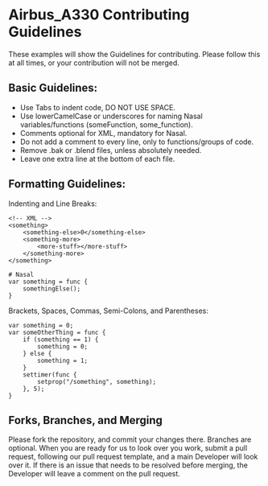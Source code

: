 # Airbus_A330 Contributing Guidelines

These examples will show the Guidelines for contributing. Please follow this at all times, or your contribution will not be merged.

## Basic Guidelines:
- Use Tabs to indent code, DO NOT USE SPACE.
- Use lowerCamelCase or underscores for naming Nasal variables/functions (someFunction, some_function).
- Comments optional for XML, mandatory for Nasal.
- Do not add a comment to every line, only to functions/groups of code.
- Remove .bak or .blend files, unless absolutely needed.
- Leave one extra line at the bottom of each file.

## Formatting Guidelines:
Indenting and Line Breaks:
```
<!-- XML -->
<something>
	<something-else>0</something-else>
	<something-more>
		<more-stuff></more-stuff>
	</something-more>
</something>
```

```
# Nasal
var something = func {
	somethingElse();
}
```
Brackets, Spaces, Commas, Semi-Colons, and Parentheses:
```
var something = 0;
var someOtherThing = func {
	if (something == 1) {
		something = 0;
	} else {
		something = 1;
	}
	settimer(func {
		setprop("/something", something);
	}, 5);
}
```

## Forks, Branches, and Merging
Please fork the repository, and commit your changes there. Branches are optional. When you are ready for us to look over you work, submit a pull request, following our pull request template, and a main Developer will look over it. If there is an issue that needs to be resolved before merging, the Developer will leave a comment on the pull request.